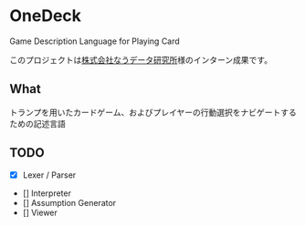 # OneDeck
Game Description Language for Playing Card

このプロジェクトは[株式会社なうデータ研究所](https://www.nau.co.jp/)様のインターン成果です。

## What
トランプを用いたカードゲーム、およびプレイヤーの行動選択をナビゲートするための記述言語

## TODO
- [x] Lexer / Parser
- [] Interpreter
- [] Assumption Generator
- [] Viewer
